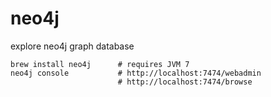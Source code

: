 neo4j
=====

explore neo4j graph database

```
brew install neo4j      # requires JVM 7
neo4j console           # http://localhost:7474/webadmin
                        # http://localhost:7474/browse


```